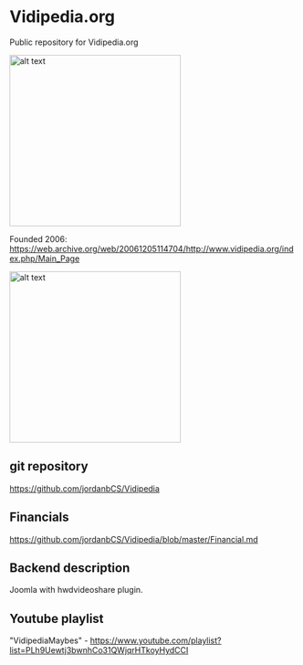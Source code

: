 # Vidipedia.org  

Public repository for Vidipedia.org  

<img src="https://vidipedia.org/site_images/Vidipedia_main.png" alt="alt text" width="300">  


Founded 2006: https://web.archive.org/web/20061205114704/http://www.vidipedia.org/index.php/Main_Page  

<img src="https://vidipedia.org/site_images/Vidipedia2006_Archive_org.png" alt="alt text" width="300">  

## git repository  

https://github.com/jordanbCS/Vidipedia  

## Financials  

https://github.com/jordanbCS/Vidipedia/blob/master/Financial.md  


## Backend description  

Joomla with hwdvideoshare plugin.  

## Youtube playlist  

"VidipediaMaybes" - https://www.youtube.com/playlist?list=PLh9Uewtj3bwnhCo31QWjqrHTkoyHydCCI  


